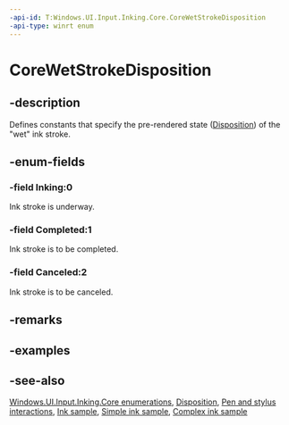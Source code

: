 ```yaml
---
-api-id: T:Windows.UI.Input.Inking.Core.CoreWetStrokeDisposition
-api-type: winrt enum
---
```


<!-- Enumeration syntax
public enum Windows.UI.Input.Inking.Core.CoreWetStrokeDisposition : int
-->

# CoreWetStrokeDisposition

## -description
Defines constants that specify the pre-rendered state ([Disposition](corewetstrokeupdateeventargs_disposition.md)) of the "wet" ink stroke.

## -enum-fields
### -field Inking:0
Ink stroke is underway.

### -field Completed:1
Ink stroke is to be completed.

### -field Canceled:2
Ink stroke is to be canceled.


## -remarks

## -examples

## -see-also
[Windows.UI.Input.Inking.Core enumerations](/windows/uwp/windows_ui_input_inking_core#enums), [Disposition](corewetstrokeupdateeventargs_disposition.md), [Pen and stylus interactions](/windows/uwp/input-and-devices/pen-and-stylus-interactions), [Ink sample](https://github.com/microsoft/Windows-universal-samples/tree/main/archived/Ink), [Simple ink sample](https://go.microsoft.com/fwlink/p/?LinkID=620312), [Complex ink sample](https://go.microsoft.com/fwlink/p/?LinkID=620314)
